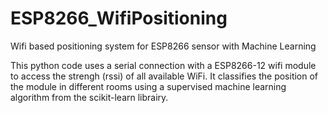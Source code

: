 # ESP8266_WifiPositioning
Wifi based positioning system for ESP8266 sensor with Machine Learning

This python code uses a serial connection with a ESP8266-12 wifi module to access the strengh (rssi) of all available WiFi. It classifies the position of the module in different rooms using a supervised machine learning algorithm from the scikit-learn librairy.
